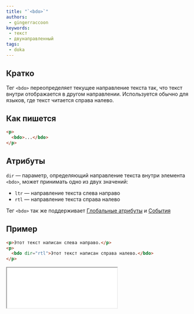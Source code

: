 ```yaml
---
title: "`<bdo>`"
authors: 
 - gingerraccoon
keywords: 
 - текст
 - двунаправленный
tags: 
 - doka
---
```


## Кратко

Тег `<bdo>` переопределяет текущее направление текста так, что текст внутри отображается в другом направлении. Используется обычно для языков, где текст читается справа налево.

## Как пишется

```html
<p>
  <bdo>...</bdo>
</p>
```

## Атрибуты

`dir` — параметр, определяющий направление текста внутри элемента `<bdo>`, может принимать одно из двух значений:
 - `ltr` — направление текста слева направо
 - `rtl` — направление текста справа налево

Тег `<bdo>` так же поддерживает [Глобальные атрибуты](../global-attrs/) и [События](../../js/events/)

## Пример

```html
<p>Этот текст написан слева направо.</p>
<p>
  <bdo dir="rtl">Этот текст написан справа налево.</bdo>
</p>
```
<iframe title="Визуальное отображение" src="demos/view" height="110"></iframe>
